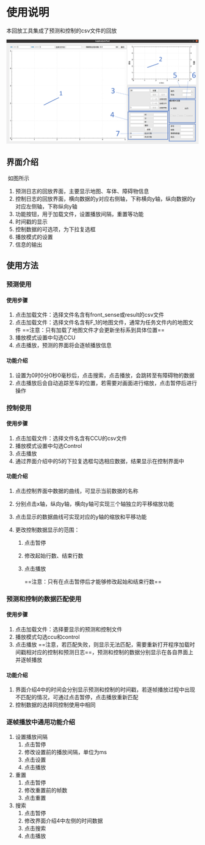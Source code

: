 # 使用说明

本回放工具集成了预测和控制的csv文件的回放

![image-20221123161209320](images/image-20221123161209320.png)

## 界面介绍

​	如图所示

1. 预测日志的回放界面，主要显示地图、车体、障碍物信息
2. 控制日志的回放界面，横向数据的y对应右侧轴，下称横向y轴，纵向数据的y对应左侧轴，下称纵向y轴
3. 功能按钮，用于加载文件，设置播放间隔，重置等功能
4. 时间戳的显示
5. 控制数据的可选项，为下拉复选框
6. 播放模式的设置
7. 信息的输出

## 使用方法

### 预测使用

#### 使用步骤

1. 点击加载文件：选择文件名含有front_sense或result的csv文件
2. 点击加载文件：选择文件名含有F_1的地图文件，通常为任务文件内的地图文件 ==注意：只有加载了地图文件才会更新坐标系到具体位置==
3. 播放模式设置中勾选CCU
4. 点击播放，预测的界面将会逐帧播放信息

#### 功能介绍

1. 设置为0时0分0秒0毫秒后，点击搜索，点击播放，会跳转至有障碍物的数据
1. 点击播放后会自动追踪至车的位置，若需要对画面进行缩放，点击暂停后进行操作

### 控制使用

#### 使用步骤

1. 点击加载文件：选择文件名含有CCU的csv文件
2. 播放模式设置中勾选Control
3. 点击播放
4. 通过界面介绍中的5的下拉复选框勾选相应数据，结果显示在控制界面中

#### 功能介绍

1. 点击控制界面中数据的曲线，可显示当前数据的名称

2. 分别点击x轴，纵向y轴，横向y轴可实现三个轴独立的平移缩放功能

3. 点击显示的数据曲线可实现对应的y轴的缩放和平移功能

4. 更改控制数据显示的范围：

   1. 点击暂停

   2. 修改起始行数、结束行数

   3. 点击播放

      ==注意：只有在点击暂停后才能够修改起始和结束行数==

### 预测和控制的数据匹配使用

 #### 使用步骤

1. 点击加载文件：选择要显示的预测和控制文件
2. 播放模式勾选ccu和control
3. 点击播放 ==注意，若匹配失败，则显示无法匹配，需要重新打开程序加载时间戳相对应的控制和预测日志==，预测和控制的数据分别显示在各自界面上并逐帧播放

#### 功能介绍

1. 界面介绍4中的时间会分别显示预测和控制的时间戳，若逐帧播放过程中出现不匹配的情况，可通过点击暂停，点击播放重新匹配
2. 控制数据的选择同控制使用中相同

### 逐帧播放中通用功能介绍

1. 设置播放间隔
   1. 点击暂停
   2. 修改设置前的播放间隔，单位为ms
   3. 点击设置
   4. 点击播放
2. 重置
   1. 点击暂停
   2. 修改重置前的帧数
   3. 点击重置
3. 搜索
   1. 点击暂停
   2. 修改界面介绍4中左侧的时间数据
   3. 点击搜索
   4. 点击播放
